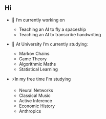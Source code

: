 ## Hi

- 🔭 I’m currently working on
  - Teaching an AI to fly a spaceship
  - Teaching an AI to transcribe handwriting

- 🌱 At University I’m currently studying:
  - Markov Chains
  - Game Theory
  - Algorithmic Maths
  - Statistical Learning

- ⚡In my free time I'm studying
  - Neural Networks
  - Classical Music
  - Active Inference
  - Economic History
  - Anthropics
